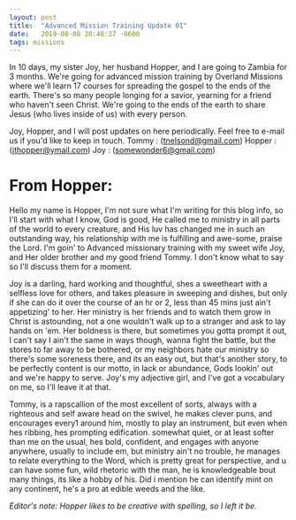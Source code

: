 ```yaml
---
layout: post
title:  "Advanced Mission Training Update 01"
date:   2019-08-08 20:48:37 -0600
tags: missions
---
```


In 10 days, my sister Joy, her husband Hopper, and I are going to Zambia for 3 months. We're going for advanced mission training by Overland Missions where we'll learn 17 courses for spreading the gospel to the ends of the earth. There's so many people longing for a savior, yearning for a friend who haven't seen Christ. We're going to the ends of the earth to share Jesus (who lives inside of us) with every person.

Joy, Hopper, and I will post updates on here periodically. Feel free to e-mail us if you'd like to keep in touch.
Tommy : (tnelsond@gmail.com)
Hopper : (jthopper@ymail.com)
Joy : (somewonder6@gmail.com)

From Hopper:
======

Hello my name is Hopper, I'm not sure what I'm writing for this blog info, so I'll start with what I know, God is good, He called me to ministry in all parts of the world to every creature, and His luv has changed me in such an outstanding way, his relationship with me is fulfilling and awe-some, praise the Lord. I'm goin' to Advanced missionary training with my sweet wife Joy, and Her older brother and my good friend Tommy. I don't know what to say so I'll discuss them for a moment. 

Joy is a darling, hard working and thoughtful, shes a sweetheart with a selfless love for others, and takes pleasure in sweeping and dishes, but only if she can do it over the course of an hr or 2, less than 45 mins just ain't appetizing' to her. Her ministry is her friends and to watch them grow in Christ is astounding, not a one wouldn't walk up to a stranger and ask to lay hands on 'em. Her boldness is there, but sometimes you gotta prompt it out, I can't say I ain't the same in ways though, wanna fight the battle, but the stores to far away to be bothered, or my neighbors hate our ministry so there's some soreness there, and its an easy out, but that's another story, to be perfectly content is our motto, in lack or abundance, Gods lookin' out and we're happy to serve. Joy's my adjective girl, and I've got a vocabulary on me, so I'll leave it at that.

Tommy, is a rapscallion of the most excellent of sorts, always with a righteous and self aware head on the swivel, he makes clever puns, and encourages every1 around him, mostly to play an instrument, but even when hes ribbing, hes prompting edification. somewhat quiet, or at least softer than me on the usual, hes bold, confident, and engages with anyone anywhere, usually to include em, but ministry ain't no trouble, he manages to relate everything to the Word, which is pretty great for perspective, and u can have some fun, wild rhetoric with the man, he is knowledgeable bout many things, its like a hobby of his. Did i mention he can identify mint on any continent, he's a pro at edible weeds and the like.

*Editor's note: Hopper likes to be creative with spelling, so I left it be.*
